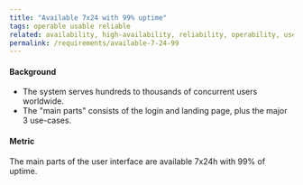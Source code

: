 ```yaml
---
title: "Available 7x24 with 99% uptime"
tags: operable usable reliable
related: availability, high-availability, reliability, operability, user-error-protection, interaction-capability
permalink: /requirements/available-7-24-99
---
```


<div class="quality-requirement" markdown="1">

#### Background


* The system serves hundreds to thousands of concurrent users worldwide.
* The "main parts" consists of the login and landing page, plus the major 3 use-cases.

#### Metric

The main parts of the user interface are available 7x24h with 99% of uptime.


</div><br>




